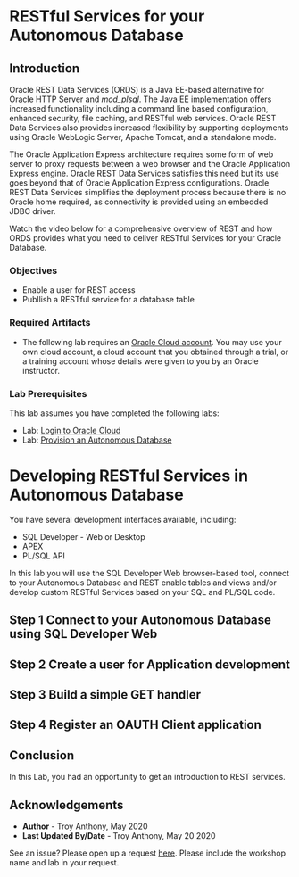 # RESTful Services for your Autonomous Database

## Introduction
Oracle REST Data Services (ORDS) is a Java EE-based alternative for Oracle HTTP Server and *mod_plsql*. The Java EE implementation offers increased functionality including a command line based configuration, enhanced security, file caching, and RESTful web services. Oracle REST Data Services also provides increased flexibility by supporting deployments using Oracle WebLogic Server, Apache Tomcat, and a standalone mode.

The Oracle Application Express architecture requires some form of web server to proxy requests between a web browser and the Oracle Application Express engine. Oracle REST Data Services satisfies this need but its use goes beyond that of Oracle Application Express configurations. Oracle REST Data Services simplifies the deployment process because there is no Oracle home required, as connectivity is provided using an embedded JDBC driver.


Watch the video below for a comprehensive overview of REST and how ORDS provides what you need to deliver RESTful Services for your Oracle Database.

[](https://youtu.be/rvxTbTuUm5k)

### Objectives

-   Enable a user for REST access
-   Publlish a RESTful service for a database table

### Required Artifacts

-   The following lab requires an <a href="https://www.oracle.com/cloud/free/" target="\_blank">Oracle Cloud account</a>. You may use your own cloud account, a cloud account that you obtained through a trial, or a training account whose details were given to you by an Oracle instructor.

### Lab Prerequisites
This lab assumes you have completed the following labs:
* Lab: [Login to Oracle Cloud]()
* Lab: [Provision an Autonomous Database]()


# Developing RESTful Services in Autonomous Database

You have several development interfaces available, including:

  * SQL Developer - Web or Desktop
  * APEX
  * PL/SQL API

In this lab you will use the SQL Developer Web browser-based tool, connect to your Autonomous Database and REST enable tables and views and/or develop custom RESTful Services based on your SQL and PL/SQL code.

## Step 1 Connect to your Autonomous Database using SQL Developer Web

## Step 2 Create a user for Application development

## Step 3 Build a simple GET handler

## Step 4 Register an OAUTH Client application

## Conclusion
 In this Lab, you had an opportunity to get an introduction to REST services.

## Acknowledgements

 - **Author** - Troy Anthony, May 2020
 - **Last Updated By/Date** - Troy Anthony, May 20 2020

 See an issue?  Please open up a request [here](https://github.com/oracle/learning-library/issues).   Please include the workshop name and lab in your request.
